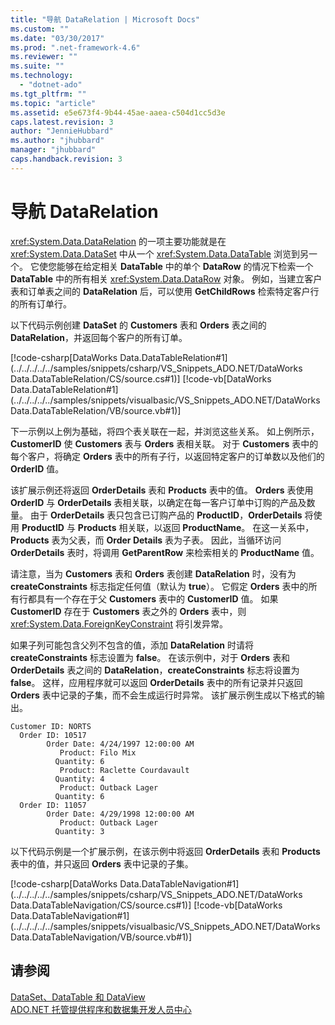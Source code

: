 ```yaml
---
title: "导航 DataRelation | Microsoft Docs"
ms.custom: ""
ms.date: "03/30/2017"
ms.prod: ".net-framework-4.6"
ms.reviewer: ""
ms.suite: ""
ms.technology: 
  - "dotnet-ado"
ms.tgt_pltfrm: ""
ms.topic: "article"
ms.assetid: e5e673f4-9b44-45ae-aaea-c504d1cc5d3e
caps.latest.revision: 3
author: "JennieHubbard"
ms.author: "jhubbard"
manager: "jhubbard"
caps.handback.revision: 3
---
```

# 导航 DataRelation
<xref:System.Data.DataRelation> 的一项主要功能就是在 <xref:System.Data.DataSet> 中从一个 <xref:System.Data.DataTable> 浏览到另一个。  它使您能够在给定相关 **DataTable** 中的单个 **DataRow** 的情况下检索一个 **DataTable** 中的所有相关 <xref:System.Data.DataRow> 对象。  例如，当建立客户表和订单表之间的 **DataRelation** 后，可以使用 **GetChildRows** 检索特定客户行的所有订单行。  
  
 以下代码示例创建 **DataSet** 的 **Customers** 表和 **Orders** 表之间的 **DataRelation**，并返回每个客户的所有订单。  
  
 [!code-csharp[DataWorks Data.DataTableRelation#1](../../../../../samples/snippets/csharp/VS_Snippets_ADO.NET/DataWorks Data.DataTableRelation/CS/source.cs#1)]
 [!code-vb[DataWorks Data.DataTableRelation#1](../../../../../samples/snippets/visualbasic/VS_Snippets_ADO.NET/DataWorks Data.DataTableRelation/VB/source.vb#1)]  
  
 下一示例以上例为基础，将四个表关联在一起，并浏览这些关系。  如上例所示，**CustomerID** 使 **Customers** 表与 **Orders** 表相关联。  对于 **Customers** 表中的每个客户，将确定 **Orders** 表中的所有子行，以返回特定客户的订单数以及他们的 **OrderID** 值。  
  
 该扩展示例还将返回 **OrderDetails** 表和 **Products** 表中的值。  **Orders** 表使用 **OrderID** 与 **OrderDetails** 表相关联，以确定在每一客户订单中订购的产品及数量。  由于 **OrderDetails** 表只包含已订购产品的 **ProductID**，**OrderDetails** 将使用 **ProductID** 与 **Products** 相关联，以返回 **ProductName**。  在这一关系中，**Products** 表为父表，而 **Order Details** 表为子表。  因此，当循环访问 **OrderDetails** 表时，将调用 **GetParentRow** 来检索相关的 **ProductName** 值。  
  
 请注意，当为 **Customers** 表和 **Orders** 表创建 **DataRelation** 时，没有为 **createConstraints** 标志指定任何值（默认为 **true**）。  它假定 **Orders** 表中的所有行都具有一个存在于父 **Customers** 表中的 **CustomerID** 值。  如果 **CustomerID** 存在于 **Customers** 表之外的 **Orders** 表中，则 <xref:System.Data.ForeignKeyConstraint> 将引发异常。  
  
 如果子列可能包含父列不包含的值，添加 **DataRelation** 时请将 **createConstraints** 标志设置为 **false**。  在该示例中，对于 **Orders** 表和 **OrderDetails** 表之间的 **DataRelation**，**createConstraints** 标志将设置为 **false**。  这样，应用程序就可以返回 **OrderDetails** 表中的所有记录并只返回 **Orders** 表中记录的子集，而不会生成运行时异常。  该扩展示例生成以下格式的输出。  
  
```  
Customer ID: NORTS  
  Order ID: 10517  
        Order Date: 4/24/1997 12:00:00 AM  
           Product: Filo Mix  
          Quantity: 6  
           Product: Raclette Courdavault  
          Quantity: 4  
           Product: Outback Lager  
          Quantity: 6  
  Order ID: 11057  
        Order Date: 4/29/1998 12:00:00 AM  
           Product: Outback Lager  
          Quantity: 3  
```  
  
 以下代码示例是一个扩展示例，在该示例中将返回 **OrderDetails** 表和 **Products** 表中的值，并只返回 **Orders** 表中记录的子集。  
  
 [!code-csharp[DataWorks Data.DataTableNavigation#1](../../../../../samples/snippets/csharp/VS_Snippets_ADO.NET/DataWorks Data.DataTableNavigation/CS/source.cs#1)]
 [!code-vb[DataWorks Data.DataTableNavigation#1](../../../../../samples/snippets/visualbasic/VS_Snippets_ADO.NET/DataWorks Data.DataTableNavigation/VB/source.vb#1)]  
  
## 请参阅  
 [DataSet、DataTable 和 DataView](../../../../../docs/framework/data/adonet/dataset-datatable-dataview/index.md)   
 [ADO.NET 托管提供程序和数据集开发人员中心](http://go.microsoft.com/fwlink/?LinkId=217917)